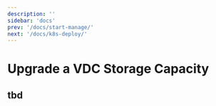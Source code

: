 ```yaml
---
description: ''
sidebar: 'docs'
prev: '/docs/start-manage/'
next: '/docs/k8s-deploy/'
---
```


# Upgrade a VDC Storage Capacity

## tbd